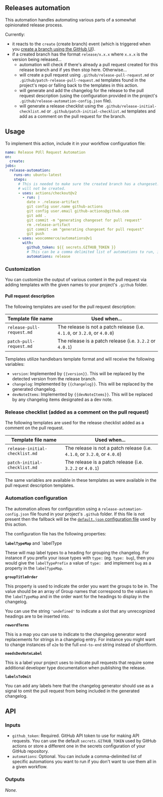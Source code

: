## Releases automation

This automation handles automating various parts of a somewhat opinionated release process.

Currently:

- it reacts to the `create` (create branch) event (which is triggered when you [create a branch using the GitHub UI](https://docs.github.com/en/github/collaborating-with-issues-and-pull-requests/creating-and-deleting-branches-within-your-repository#creating-a-branch)).
- if a created branch has the format `release/x.x.x` where `x.x.x` is the version being released...
  - automation will check if there's already a pull request created for this release branch and if yes then stop here. Otherwise...
  - will create a pull request using `.github/release-pull-request.md` or `.github/patch-release-pull-request.md` templates found in the project's repo or falling back to the templates in this action.
  - will generate and add the changelog for the release to the pull request description (using the configuration provided in the project's `.github/release-automation-config.json` file).
  - will generate a release checklist using the `.github/release-initial-checklist.md` or `.github/patch-initial-checklist.md` templates and add as a comment on the pull request for the branch.

## Usage

To implement this action, include it in your workflow configuration file:

```yaml
name: Release PUll Request Automation
on:
  create:
jobs:
  release-automation:
    runs-on: ubuntu-latest
    steps:
      # This is needed to make sure the created branch has a changeset. Otherwise the pull request
      # will not be created.
      - uses: actions/checkout@v2
        - run: |
          date > .release-artifact
          git config user.name github-actions
          git config user.email github-actions@github.com
          git add .
          git commit -m "generating changeset for pull request"
          rm .release-artifact
          git commit -am "generating changeset for pull request"
          git push
      - uses: woocommerce/automations@v1
        with:
          github_token: ${{ secrets.GITHUB_TOKEN }}
          # This can be a comma delimited list of automations to run, in this case we're just executing release
          automations: release
```

### Customization

You can customize the output of various content in the pull request via adding templates with the given names to your project's `.github` folder.

#### Pull request description

The following templates are used for the pull request description:

| Template file name | Used when... |
| ------------------ | ------------ |
| `release-pull-request.md` | The release is not a patch release (i.e. `4.1.0`, or `3.2.0`, or `4.0.0`)
| `patch-pull-request.md` | The release is a patch release (i.e. `3.2.2` or `4.0.1`)

Templates utilize handlebars template format and will receive the following variables:

- `version`: Implemented by `{{version}}`. This will be replaced by the detected version from the release branch.
- `changelog`: Implemented by `{{changelog}}`. This will be replaced by the generated changelog.
- `devNoteItems`: Implemented by `{{devNoteItems}}`. This will be replaced by any changelog items designated as a dev note.

### Release checklist (added as a comment on the pull request)

The following templates are used for the release checklist added as a comment on the pull request.

| Template file name | Used when... |
| ------------------ | ------------ |
| `release-initial-checklist.md` | The release is not a patch release (i.e. `4.1.0`, or `3.2.0`, or `4.0.0`)
| `patch-initial-checklist.md` | The release is a patch release (i.e. `3.2.2` or `4.0.1`)

The same variables are available in these templates as were available in the pull request description templates.

### Automation configuration

The automation allows for configuration using a `release-automation-config.json` file found in your project's `.github` folder. If this file is not present then the fallback will be the [`default.json` configuration file](./config/default.json) used by this action.

The configuration file has the following properties:

**`labelTypeMap`** and `labelType

These will map label types to a heading for grouping the changelog. For instance if you prefix your issue types with `type:` (eg. `type: bug`), then you would give the `labelTypePrefix` a value of `type: ` and implement `bug` as a property in the `labelTypeMap`.

**`groupTitleOrder`**

This property is used to indicate the order you want the groups to be in. The value should be an array of Group names that correspond to the values in the `labelTypeMap` and in the order want for the headings to display in the changelog.

You can use the string `'undefined'` to indicate a slot that any unrecognized headings are to be inserted into.

**`rewordTerms`**

This is a map you can use to indicate to the changelog generator word replacements for strings in a changelog entry. For instance you might want to change instances of `e2e` to the full `end-to-end` string instead of shortform.

**`needsDevNoteLabel`**

This is a label your project uses to indicate pull requests that require some additional developer type documentation when publishing the release.

**`labelsToOmit`**

You can add any labels here that the changelog generator should use as a signal to omit the pull request from being included in the generated changelog.

## API

### Inputs

- `github_token`: Required. GitHub API token to use for making API requests. You can use the default `secrets.GITHUB_TOKEN` used by GitHub actions or store a different one in the secrets configuration of your GitHub repository.
- `automations`: Optional. You can include a comma-delimited list of specific automations you want to run if you don't want to use them all in a given workflow.

### Outputs

_None._
